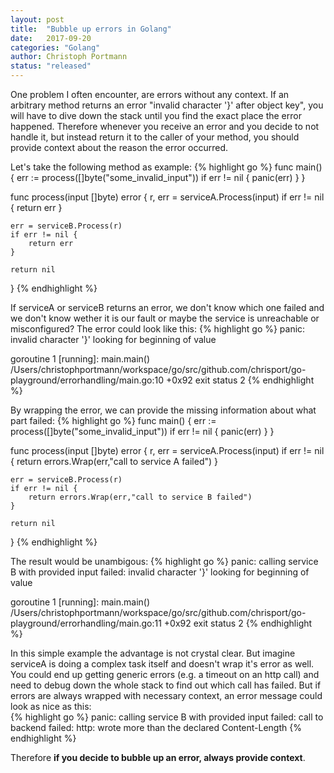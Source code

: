 ```yaml
---
layout: post
title:  "Bubble up errors in Golang"
date:   2017-09-20
categories: "Golang"
author: Christoph Portmann
status: "released"
---
```

<Draft>
One problem I often encounter, are errors without any context.
If an arbitrary method returns an error "invalid character '}' after object key", you will have to dive down the stack until you find
the exact place the error happened. Therefore whenever you receive an error and you decide to not handle it, but instead
return it to the caller of your method, you should provide context about the reason the error occurred.

Let's take the following method as example:
{% highlight go %}
func main() {
	err := process([]byte("some_invalid_input"))
	if err != nil {
		panic(err)
	}
}

func process(input []byte) error {
	r, err = serviceA.Process(input)
	if err != nil {
		return err
	}

	err = serviceB.Process(r)
	if err != nil {
		return err
	}

	return nil
}
{% endhighlight %}

If serviceA or serviceB returns an error, we don't know which one failed and we don't know wether it is our fault
or maybe the service is unreachable or misconfigured?
The error could look like this:
{% highlight go %}
panic: invalid character '}' looking for beginning of value

goroutine 1 [running]:
main.main()
	/Users/christophportmann/workspace/go/src/github.com/chrisport/go-playground/errorhandling/main.go:10 +0x92
exit status 2
{% endhighlight %}

By wrapping the error, we can provide the missing information about what part failed:
{% highlight go %}
func main() {
	err := process([]byte("some_invalid_input"))
	if err != nil {
		panic(err)
	}
}

func process(input []byte) error {
	r, err = serviceA.Process(input)
	if err != nil {
		return errors.Wrap(err,"call to service A failed")
	}

	err = serviceB.Process(r)
	if err != nil {
		return errors.Wrap(err,"call to service B failed")
	}

	return nil
}
{% endhighlight %}

The result would be unambigous:
{% highlight go %}
panic: calling service B with provided input failed: invalid character '}' looking for beginning of value

goroutine 1 [running]:
main.main()
	/Users/christophportmann/workspace/go/src/github.com/chrisport/go-playground/errorhandling/main.go:11 +0x92
exit status 2
{% endhighlight %}


In this simple example the advantage is not crystal clear. But imagine serviceA is doing a complex task itself and doesn't wrap it's error as well.   
You could end up getting generic errors (e.g. a timeout on an http call) and need to debug down the whole stack to find out which
call has failed. But if errors are always wrapped with necessary context, an error message could look as nice as this:   
{% highlight go %}
panic: calling service B with provided input failed: call to backend failed: http: wrote more than the declared Content-Length
{% endhighlight %}
   
Therefore <b>if you decide to bubble up an error, always provide context</b>.
